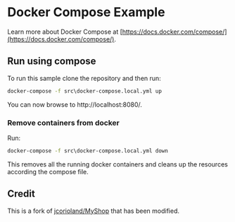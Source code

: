 # Docker Compose Example
Learn more about Docker Compose at [https://docs.docker.com/compose/](https://docs.docker.com/compose/).

## Run using compose
To run this sample clone the repository and then run:

```cmd
docker-compose -f src\docker-compose.local.yml up
```

You can now browse to http://localhost:8080/.

### Remove containers from docker
Run:

```cmd
docker-compose -f src\docker-compose.local.yml down
```

This removes all the running docker containers and cleans up the resources according the compose file.

## Credit
This is a fork of [jcorioland/MyShop](https://github.com/jcorioland/MyShop) that has been modified.